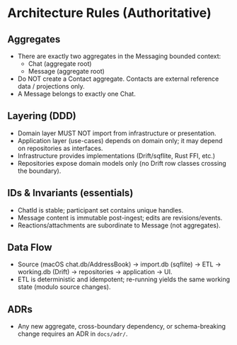 # Architecture Rules (Authoritative)

## Aggregates

- There are exactly two aggregates in the Messaging bounded context:
  - Chat (aggregate root)
  - Message (aggregate root)
- Do NOT create a Contact aggregate. Contacts are external reference data / projections only.
- A Message belongs to exactly one Chat.

## Layering (DDD)

- Domain layer MUST NOT import from infrastructure or presentation.
- Application layer (use-cases) depends on domain only; it may depend on repositories as interfaces.
- Infrastructure provides implementations (Drift/sqflite, Rust FFI, etc.)
- Repositories expose domain models only (no Drift row classes crossing the boundary).

## IDs & Invariants (essentials)

- ChatId is stable; participant set contains unique handles.
- Message content is immutable post-ingest; edits are revisions/events.
- Reactions/attachments are subordinate to Message (not aggregates).

## Data Flow

- Source (macOS chat.db/AddressBook) → import.db (sqflite) → ETL → working.db (Drift) → repositories → application → UI.
- ETL is deterministic and idempotent; re-running yields the same working state (modulo source changes).

## ADRs

- Any new aggregate, cross-boundary dependency, or schema-breaking change requires an ADR in `docs/adr/`.
